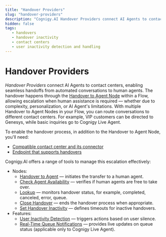 ```yaml
---
title: "Handover Providers"
slug: "handover-providers"
description: "Cognigy.AI Handover Providers connect AI Agents to contact centers, enabling seamless handoffs from automated conversations to human agents."
hidden: false
tags:
   - handovers
   - handover inactivity
   - contact centers
   - user inactivity detection and handling
---
```


# Handover Providers

_Handover Providers_ connect AI Agents to contact centers, enabling seamless handoffs from automated conversations to human agents.
The handover happens through the [Handover to Agent Node](../build/node-reference/service/handover-to-agent.md) within a Flow,
allowing escalation when human assistance is required — whether due to complexity, personalization, or AI Agent's limitations.
With multiple Handover to Agent Nodes in your Flow, you can route conversations to different contact centers. For example, VIP customers can be directed to Genesys, while basic inquiries go to Cognigy Live Agent.

To enable the handover process, in addition to the Handover to Agent Node, you'll need:

- [Compatible contact center and its connector](handover-reference/overview.md)
- [Endpoint that supports handovers](../deploy/endpoints/handover-settings.md#channel-support)

Cognigy.AI offers a range of tools to manage this escalation effectively:

- Nodes:
    - [Handover to Agent](../build/node-reference/service/handover-to-agent.md) — initiates the transfer to a human agent.
    - [Check Agent Availability](../build/node-reference/service/check-agent-availability.md) — verifies if human agents are free to take over.
    - [Lookup](../build/node-reference/logic/lookup.md#handover-status) — monitors handover status, for example, completed, canceled, error, queue.
    - [Close Handover](../build/node-reference/service/close-handover.md) — ends the handover process when appropriate.
    - [Set Handover Inactivity](../build/node-reference/service/set-handover-inactivity.md) — defines timeouts for inactive handovers.
- Features:
    - [User Inactivity Detection](user-inactivity-detection.md) — triggers actions based on user silence.
    - [Real-Time Queue Notifications](../../live-agent/conversation/conversation-queue/real-time-queue-notifications.md) — provides live updates on queue status (applicable only to Cognigy Live Agent).